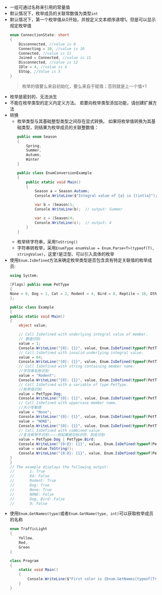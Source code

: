 - 一组可通过名称来引用的常量值
- 默认情况下，枚举成员的关联常数值为类型`int`
- 默认情况下，第一个枚举值从0开始，并按定义文本顺序递增1。但是可以显示规定枚举值
    ```C#
    enum ConnectionState: short
    {
        Disconnected, //value is 0
        Connecting = 10, //value is 10
        Connected, //value is 11
        Joined = Connected, //value is 11
        Disconnected, //value is 12
        IDle = 4, //value is 4
        EStop, //Value is 5
    }
    ```
    > 枚举的值要么来自初始化，要么来自于赋值；否则就是上一个值+1
- 枚举是密封的、无法派生
- 不能在枚举类型的定义内定义方法。 若要向枚举类型添加功能，请创建扩展方法
- 转换
  - 枚举类型与其基础整型类型之间存在显式转换。 如果将枚举值转换为其基础类型，则结果为枚举成员的关联整数值：
      ```C#
      public enum Season
      {
          Spring,
          Summer,
          Autumn,
          Winter
      }

      public class EnumConversionExample
      {
          public static void Main()
          {
              Season a = Season.Autumn;
              Console.WriteLine($"Integral value of {a} is {(int)a}");  // output: Integral value of Autumn is 2

              var b = (Season)1;
              Console.WriteLine(b);  // output: Summer

              var c = (Season)4;
              Console.WriteLine(c);  // output: 4
          }
      }
      ```
  - 枚举转字符串，采用`ToString()`
  - 字符串转枚举，采用`EnumType enumValue = Enum.Parse<T>(typeof(T), stringValue)`，这里`T`是泛型、可以引入具体的枚举
- 使用`Enum.IsDefined`方法来确定枚举类型是否包含具有特定关联值的枚举成员:
    ```c#
    using System;

    [Flags] public enum PetType
    {
    None = 0, Dog = 1, Cat = 2, Rodent = 4, Bird = 8, Reptile = 16, Other = 32
    };

    public class Example
    {
    public static void Main()
    {
        object value;

        // Call IsDefined with underlying integral value of member.
        // 数值识别
        value = 1;
        Console.WriteLine("{0}: {1}", value, Enum.IsDefined(typeof(PetType), value));
        // Call IsDefined with invalid underlying integral value.
        value = 64;
        Console.WriteLine("{0}: {1}", value, Enum.IsDefined(typeof(PetType), value));
        // Call IsDefined with string containing member name.
        //字符串名称识别
        value = "Rodent";
        Console.WriteLine("{0}: {1}", value, Enum.IsDefined(typeof(PetType), value));
        // Call IsDefined with a variable of type PetType.
        //枚举值识别
        value = PetType.Dog;
        Console.WriteLine("{0}: {1}", value, Enum.IsDefined(typeof(PetType), value));
        // Call IsDefined with uppercase member name.
        //大小写敏感
        value = "None";
        Console.WriteLine("{0}: {1}", value, Enum.IsDefined(typeof(PetType), value));
        value = "NONE";
        Console.WriteLine("{0}: {1}", value, Enum.IsDefined(typeof(PetType), value));
        // Call IsDefined with combined value
        //复合枚举不识别————但如果是位标识符、则会识别
        value = PetType.Dog | PetType.Bird;
        Console.WriteLine("{0:D}: {1}", value, Enum.IsDefined(typeof(PetType), value));
        value = value.ToString();
        Console.WriteLine("{0:D}: {1}", value, Enum.IsDefined(typeof(PetType), value));
    }
    }
    // The example displays the following output:
    //       1: True
    //       64: False
    //       Rodent: True
    //       Dog: True
    //       None: True
    //       NONE: False
    //       Dog, Bird: False
    //       9: False
    ```
- 使用`Enum.GetNames(type)`或者`Enum.GetName(type, int)`可以获取枚举成员的名称
    ```C#
    enum TrafficLight
    {
        Yellow,
        Red,
        Green
    }

    class Program
    {
        static void Main()
        {
            Console.WriteLine($"First color is {Enum.GetNames(typeof(TrafficLight), 0)}"); //First color is Yellow
        }
    }
    ```